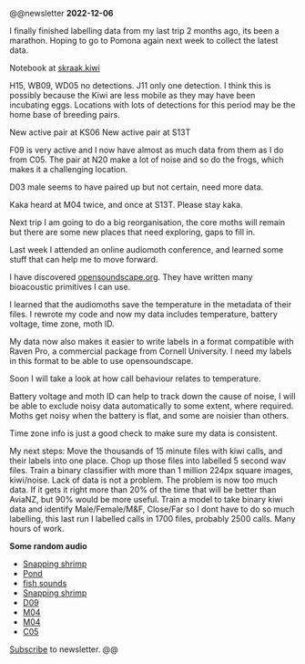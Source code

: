 @@newsletter
__2022-12-06__

I finally finished labelling data from my  last trip 2  months ago, its been a marathon. Hoping to go to Pomona again next week to collect the latest data.

Notebook at [skraak.kiwi](https://skraak.kiwi)

H15, WB09, WD05  no detections.
J11  only one detection.
I think this is possibly because the Kiwi are less mobile as they may have  been incubating eggs. Locations with lots of detections for this period may be  the home base of breeding pairs.

New active pair at KS06
New active pair at S13T

F09 is very active and I now have almost as much data from them as I do from C05.
The pair at N20 make a lot of noise and so do the frogs, which  makes it a challenging location.

D03 male seems to  have paired up  but not certain, need more data.

Kaka heard at M04 twice, and once at S13T. Please stay kaka.

Next trip I am  going to do a big reorganisation, the core moths will remain but there are some new places that need exploring, gaps to fill in. 

Last week I attended an online audiomoth conference, and learned some stuff that can help me to move forward.

I have discovered [opensoundscape.org](http://opensoundscape.org/en/latest/index.html). They have  written many bioacoustic primitives I can use.

I learned that  the audiomoths save the temperature in the metadata of their files. I rewrote my code and  now my data includes temperature, battery voltage, time zone, moth ID. 

My data now also makes it easier to write labels in a format compatible with Raven Pro, a commercial package from Cornell University. I need my labels in this format to be able to use opensoundscape.

Soon I will take a look at how call behaviour relates to temperature. 

Battery voltage and moth ID can help to track down the cause  of noise, I will be able to exclude noisy data automatically to some extent, where required. Moths get noisy when the battery is flat, and some are noisier than others.

Time zone info is just a good check to make sure my data is consistent.

My next steps:
	Move the thousands of 15 minute files with kiwi calls, and their labels into one place.
	Chop up those files into labelled 5 second wav files.
	Train a binary classifier with more than 1 million 224px  square images, kiwi/noise. Lack of data is  not a problem. The problem is now too much data.
	If it gets  it right more than 20% of the time that will be better  than AviaNZ, but 90% would be more useful.
	Train a model to  take binary kiwi data and identify Male/Female/M&F, Close/Far so I dont  have to  do so much labelling, this last run I labelled  calls in 1700 files, probably 2500 calls. Many hours of work.

__Some  random audio__
-  [Snapping shrimp](https://res.cloudinary.com/dofwwje6q/video/upload/v1670288844/Pomona/Snapping_shrimp_8sec_uxvds1.wav)
-  [Pond](https://res.cloudinary.com/dofwwje6q/video/upload/v1670288844/Pomona/Pond_Example_vb389p.wav)
-  [fish sounds](https://res.cloudinary.com/dofwwje6q/video/upload/v1670288844/Pomona/Layered_fish_sounds_credit_Tim_Lamont_University_of_Exeter_wgh3ou.wav)
-  [Snapping shrimp](https://res.cloudinary.com/dofwwje6q/video/upload/v1670288844/Pomona/Snapping_shrimp_8sec_uxvds1.wav)
-  [D09](https://res.cloudinary.com/dofwwje6q/video/upload/v1670289076/Pomona/D09-20220926_040001_bvkvpo.wav)
-  [M04](https://res.cloudinary.com/dofwwje6q/video/upload/v1670289078/Pomona/M04_20220914_200000_i9yks7.wav)
-  [M04](https://res.cloudinary.com/dofwwje6q/video/upload/v1670289079/Pomona/M04_20220903_194500_e0pdui.wav)
-  [C05](https://res.cloudinary.com/dofwwje6q/video/upload/v1670289079/Pomona/C05-20220923_194501_amrpnw.wav)

[Subscribe](https://tinyletter.com/fiordlandpacks) to newsletter.
@@

